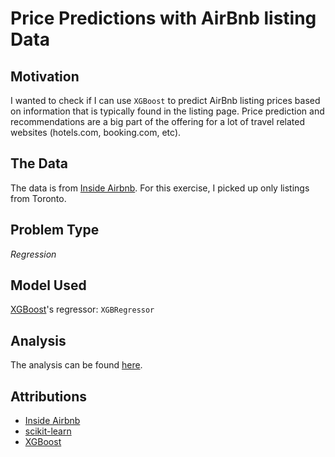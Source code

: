 # Price Predictions with AirBnb listing Data

## Motivation
I wanted to check if I can use `XGBoost` to predict AirBnb listing prices based on information that is typically found in the listing page. Price prediction and recommendations are a big part of the offering for a lot of travel related websites (hotels.com, booking.com, etc). 

## The Data
The data is from [Inside Airbnb](http://insideairbnb.com/about.html). For this exercise, I picked up only listings from Toronto.

## Problem Type
_Regression_

## Model Used
[XGBoost](https://xgboost.readthedocs.io/en/latest/)'s regressor: `XGBRegressor`

## Analysis

The analysis can be found [here](https://vigneshrajakumar.github.io/hotel-price-recommendation/airbnb-price.html).

## Attributions
- [Inside Airbnb](http://insideairbnb.com/about.html)
- [scikit-learn](https://scikit-learn.org/stable/)
- [XGBoost](https://xgboost.readthedocs.io/en/latest/)